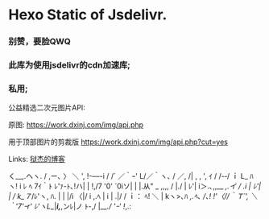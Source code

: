 # Hexo Static of Jsdelivr.
### 别赞，要脸QWQ
### 此库为使用jsdelivr的cdn加速库;
### 私用;

公益精选二次元图片API:

原图:
https://work.dxinj.com/img/api.php

用于顶部图片的剪裁版
https://work.dxinj.com/img/api.php?cut=yes

Links:
[狱杰的博客](https://yujienb.cn/)


  く__,.ヘヽ.        /  ,ー､ 〉
           ＼ ', !-─‐-i  /  /´
           ／｀ｰ'       L/／｀ヽ､
         /   ／,   /|   ,   ,       ',
       ｲ   / /-‐/  ｉ  L_ ﾊ ヽ!   i
        ﾚ ﾍ 7ｲ｀ﾄ   ﾚ'ｧ-ﾄ､!ハ|   |
          !,/7 '0'     ´0iソ|    |
          |.从"    _     ,,,, / |./    |
          ﾚ'| i＞.､,,__  _,.イ /   .i   |
            ﾚ'| | / k_７_/ﾚ'ヽ,  ﾊ.  |
              | |/i 〈|/   i  ,.ﾍ |  i  |
             .|/ /  ｉ：    ﾍ!    ＼  |
              kヽ>､ﾊ    _,.ﾍ､    /､!
              !'〈//｀Ｔ´', ＼ ｀'7'ｰr'
              ﾚ'ヽL__|___i,___,ンﾚ|ノ
                  ﾄ-,/  |___./
                  'ｰ'    !_,.: